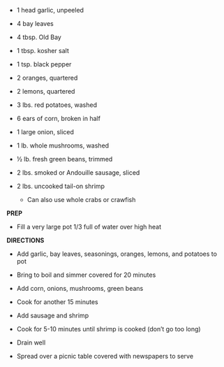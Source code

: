 -   1 head garlic, unpeeled

-   4 bay leaves

-   4 tbsp. Old Bay

-   1 tbsp. kosher salt

-   1 tsp. black pepper

-   2 oranges, quartered

-   2 lemons, quartered

-   3 lbs. red potatoes, washed

-   6 ears of corn, broken in half

-   1 large onion, sliced

-   1 lb. whole mushrooms, washed

-   ½ lb. fresh green beans, trimmed

-   2 lbs. smoked or Andouille sausage, sliced

-   2 lbs. uncooked tail-on shrimp

    -   Can also use whole crabs or crawfish

**PREP**

-   Fill a very large pot 1/3 full of water over high heat

**DIRECTIONS**

-   Add garlic, bay leaves, seasonings, oranges, lemons, and potatoes to
    pot

-   Bring to boil and simmer covered for 20 minutes

-   Add corn, onions, mushrooms, green beans

-   Cook for another 15 minutes

-   Add sausage and shrimp

-   Cook for 5-10 minutes until shrimp is cooked (don’t go too long)

-   Drain well

-   Spread over a picnic table covered with newspapers to serve
